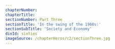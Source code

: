```yaml
---
chapterNumber:
chapterTitle:
sectionNumber: Part Three
sectionTitle: 'In the swing of the 1960s:'
sectionSubTitle: 'Society and Economy'
divId: sixties
imageSource: /chapterHeros/c2/sectionThree.jpg
---
```

